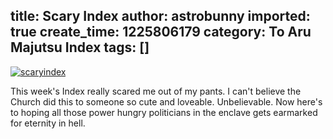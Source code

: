 title: Scary Index
author: astrobunny
imported: true
create_time: 1225806179
category: To Aru Majutsu Index
tags: []
---
 [![](wp-uploads/2008/11/scaryindex-500x284.jpg "scaryindex")](/images/wp-uploads/2008/11/scaryindex.jpg)  
  
This week's Index really scared me out of my pants. I can't believe the Church did this to someone so cute and loveable. Unbelievable. Now here's to hoping all those power hungry politicians in the enclave gets earmarked for eternity in hell.